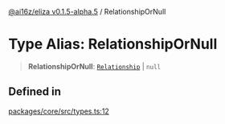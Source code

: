 [@ai16z/eliza v0.1.5-alpha.5](../index.md) / RelationshipOrNull

# Type Alias: RelationshipOrNull

> **RelationshipOrNull**: [`Relationship`](../interfaces/Relationship.md) \| `null`

## Defined in

[packages/core/src/types.ts:12](https://github.com/roschler/eliza/blob/main/packages/core/src/types.ts#L12)
